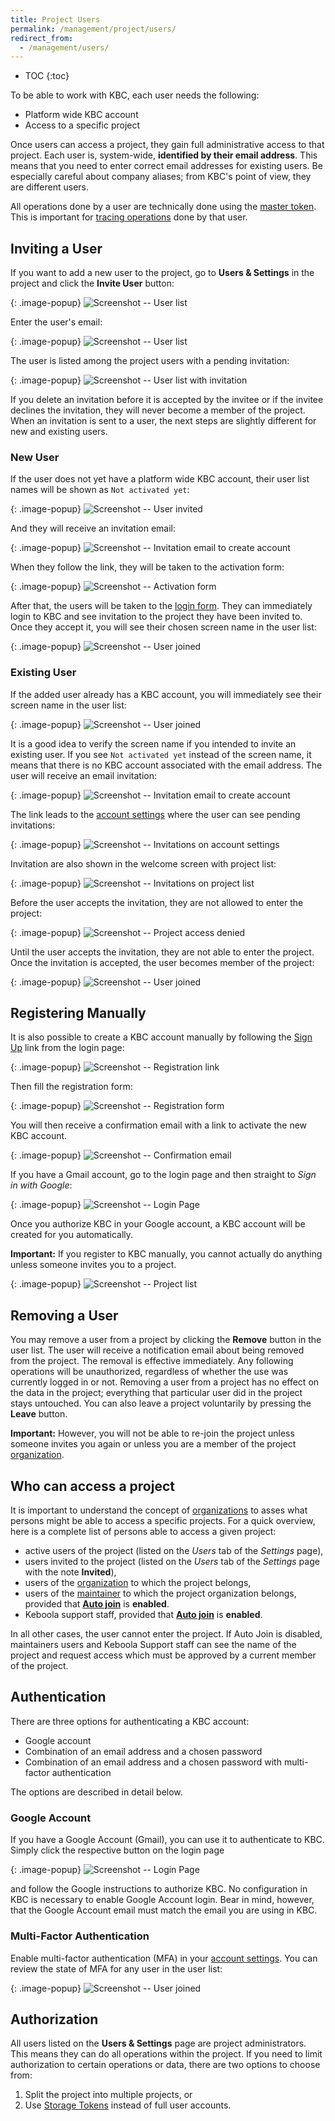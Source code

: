 ```yaml
---
title: Project Users
permalink: /management/project/users/
redirect_from:
  - /management/users/
---
```


* TOC
{:toc}

To be able to work with KBC, each user needs the following:

- Platform wide KBC account
- Access to a specific project

Once users can access a project, they gain full administrative access to that project.
Each user is, system-wide, **identified by their email address**.
This means that you need to enter correct email addresses for existing users.
Be especially careful about company aliases; from KBC's point of view, they are different users.

All operations done by a user are technically done using the
[master token](/management/project/tokens/#master-tokens). This is important for
[tracing operations](/management/project/tokens/#token-events) done by that user.

## Inviting a User
If you want to add a new user to the project, go to **Users & Settings** in the project and
click the **Invite User** button:

{: .image-popup}
![Screenshot -- User list](/management/project/users/users-list-1.png)

Enter the user's email:

{: .image-popup}
![Screenshot -- User list](/management/project/users/invite-project-1.png)

The user is listed among the project users with a pending invitation:

{: .image-popup}
![Screenshot -- User list with invitation](/management/project/users/users-list-2.png)

If you delete an invitation before it is accepted by the invitee or if the invitee declines
the invitation, they will never become a member of the project.
When an invitation is sent to a user, the next steps are slightly different for new and existing users.

### New User
If the user does not yet have a platform wide KBC account, their user list names will be shown as
`Not activated yet`:

{: .image-popup}
![Screenshot -- User invited](/management/project/users/users-list-4.png)

And they will receive an invitation email:

{: .image-popup}
![Screenshot -- Invitation email to create account](/management/project/users/invite-project-2.png)

When they follow the link, they will be taken to the activation form:

{: .image-popup}
![Screenshot -- Activation form](/management/project/users/register-2.png)

After that, the users will be taken to the [login form](/management/project/users/#authentication).
They can immediately login to KBC and see invitation to the project they have been invited to.
Once they accept it, you will see their chosen screen name in the user list:

{: .image-popup}
![Screenshot -- User joined](/management/project/users/users-list-3.png)

### Existing User
If the added user already has a KBC account, you will immediately see their screen name in the user list:

{: .image-popup}
![Screenshot -- User joined](/management/project/users/users-list-2.png)

It is a good idea to verify the screen name if you intended to invite an existing user.
If you see `Not activated yet` instead of the screen name, it means that there is no KBC account associated with the email address.
The user will receive an email invitation:

{: .image-popup}
![Screenshot -- Invitation email to create account](/management/project/users/invite-project-3.png)

The link leads to the [account settings](/management/account/) where the user can see pending invitations:

{: .image-popup}
![Screenshot -- Invitations on account settings](/management/project/users/invitation-2.png)

Invitation are also shown in the welcome screen with project list:

{: .image-popup}
![Screenshot -- Invitations on project list](/management/project/users/invitation-1.png)

Before the user accepts the invitation, they are not allowed to enter the project:

{: .image-popup}
![Screenshot -- Project access denied](/management/project/users/invitation-3.png)

Until the user accepts the invitation, they are not able to enter the project. Once the invitation is accepted, the user becomes member of the project:

{: .image-popup}
![Screenshot -- User joined](/management/project/users/users-list-3.png)

## Registering Manually
It is also possible to create a KBC account manually by following the [Sign Up](https://connection.keboola.com/admin/auth/register) link
from the login page:

{: .image-popup}
![Screenshot -- Registration link](/management/project/users/register-0.png)

Then fill the registration form:

{: .image-popup}
![Screenshot -- Registration form](/management/project/users/register-1.png)

You will then receive a confirmation email with a link to activate the new KBC account.

{: .image-popup}
![Screenshot -- Confirmation email](/management/project/users/register-3.png)

If you have a Gmail account, go to the login page and then straight to *Sign in with Google*:

{: .image-popup}
![Screenshot -- Login Page](/management/project/users/login-1.png)

Once you authorize KBC in your Google account, a KBC account will be created for you automatically.

**Important:** If you register to KBC manually, you cannot actually do anything unless someone invites you to a project.

{: .image-popup}
![Screenshot -- Project list](/management/project/users/project-list.png)

## Removing a User
You may remove a user from a project by clicking the **Remove** button in the user list.
The user will receive a notification email about being removed from the project.
The removal is effective immediately. Any following operations will
be unauthorized, regardless of whether the use was currently logged in or not.
Removing a user from a project has no effect on the data in the project;
everything that particular user did in the project stays untouched.
You can also leave a project voluntarily by pressing the **Leave** button.

**Important:** However, you will not be able to re-join the project unless
someone invites you again or unless you are a member of the project [organization](/management/organization/).

## Who can access a project
It is important to understand the concept of [organizations](/management/organization/) to asses what persons might be able to
access a specific projects. For a quick overview, here is a complete list of persons able to access a given project:

- active users of the project (listed on the *Users* tab of the *Settings* page),
- users invited to the project (listed on the *Users* tab of the *Settings* page with the note **Invited**),
- users of the [organization](/management/organization/) to which the project belongs,
- users of the [maintainer](/management/organization/) to which the project organization belongs, provided that [**Auto join**](/management/support/#require-approval-for-support-access) is **enabled**.
- Keboola support staff, provided that [**Auto join**](/management/support/#require-approval-for-support-access) is **enabled**.

In all other cases, the user cannot enter the project. If Auto Join is disabled, maintainers users and Keboola Support staff can
see the name of the project and request access which must be approved by a current member of the project.

## Authentication
There are three options for authenticating a KBC account:

- Google account
- Combination of an email address and a chosen password
- Combination of an email address and a chosen password with multi-factor authentication

The options are described in detail below.

### Google Account
If you have a Google Account (Gmail), you can use it to authenticate to KBC.
Simply click the respective button on the login page

{: .image-popup}
![Screenshot -- Login Page](/management/project/users/login-1.png)

and follow the Google instructions to authorize KBC.
No configuration in KBC is necessary to enable Google Account login.
Bear in mind, however, that the Google Account email must match the email you are using in KBC.

### Multi-Factor Authentication
Enable multi-factor authentication (MFA) in your [account settings](/management/account/#multi-factor-authentication).
You can review the state of MFA for any user in the user list:

{: .image-popup}
![Screenshot -- User joined](/management/project/users/users-list-3.png)

## Authorization
All users listed on the **Users & Settings** page are project administrators.
This means they can do all operations within the project. If you need to limit authorization
to certain operations or data, there are two options to choose from:

1. Split the project into multiple projects, or
2. Use [Storage Tokens](/management/project/tokens/) instead of full user accounts.
